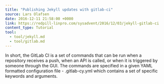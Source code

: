 ```yaml
---
title: "Publishing Jekyll updates with gitlab-ci"
source: Lars Olafsen
date: 2016-12-11 21:58:00 +0000
link: https://redpill-linpro.com/sysadvent/2016/12/03/jekyll-gitlab-ci.html
content_type: Tutorial
tool:
  - tool/jekyll.md
  - tool/gitlab.md
---
```

In short, the GitLab CI is a set of commands that can be run when a repository receives a push, when an API is called, or when it is triggered by someone through the GUI. The commands are specified in a given YAML formatted configuration file - .gitlab-cy.yml which contains a set of specific keywords and arguments.





